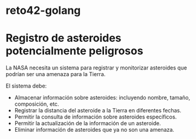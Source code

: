 # reto42-golang
# Registro de asteroides potencialmente peligrosos

La NASA necesita un sistema para registrar y monitorizar asteroides que podrían ser una amenaza para la Tierra.

El sistema debe:

* Almacenar información sobre asteroides: incluyendo nombre, tamaño, composición, etc.
* Registrar la distancia del asteroide a la Tierra en diferentes fechas.
* Permitir la consulta de información sobre asteroides específicos.
* Permitir la actualización de la información de un asteroide.
* Eliminar información de asteroides que ya no son una amenaza.
